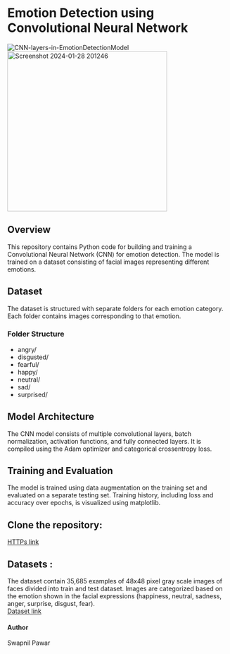# Emotion Detection using Convolutional Neural Network
![CNN-layers-in-EmotionDetectionModel](https://github.com/swapnilpawar24/Emotion-detection-/assets/151537409/1b7cf74f-f1b5-4458-bbe7-50c9ace18799)
<img width="363" alt="Screenshot 2024-01-28 201246" src="https://github.com/swapnilpawar24/Emotion-detection-/assets/151537409/53e276a3-179b-4bbf-b8fb-b4ace0b02e5d">


## Overview

This repository contains Python code for building and training a Convolutional Neural Network (CNN) for emotion detection. The model is trained on a dataset consisting of facial images representing different emotions.

## Dataset

The dataset is structured with separate folders for each emotion category. Each folder contains images corresponding to that emotion.

### Folder Structure

- angry/
- disgusted/
- fearful/
- happy/
- neutral/
- sad/
- surprised/
   
## Model Architecture
The CNN model consists of multiple convolutional layers, batch normalization, activation functions, and fully connected layers. It is compiled using the Adam optimizer and categorical crossentropy loss.

## Training and Evaluation
The model is trained using data augmentation on the training set and evaluated on a separate testing set. Training history, including loss and accuracy over epochs, is visualized using matplotlib.

## Clone the repository:
[HTTPs link](https://github.com/swapnilpawar24/Emotion-detection-.git)

## Datasets :
The dataset contain 35,685 examples of 48x48 pixel gray scale images of faces divided into train and test dataset. Images are categorized based on the emotion shown in the facial expressions (happiness, neutral, sadness, anger, surprise, disgust, fear).<br>
[Dataset link](https://www.kaggle.com/datasets/ananthu017/emotion-detection-fer)

#### Author
Swapnil Pawar
